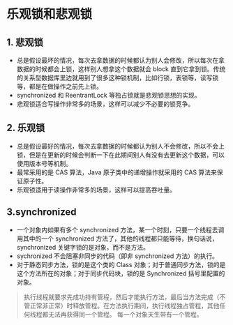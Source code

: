 # 乐观锁和悲观锁

## 1. 悲观锁

- 总是假设最坏的情况，每次去拿数据的时候都认为别人会修改，所以每次在拿数据的时候都会上锁，这样别人想拿这个数据就会 block 直到它拿到锁。传统的关系型数据库里边就用到了很多这种锁机制，比如行锁，表锁等，读写锁等，都是在做操作之前先上锁。
- synchronized 和 ReentrantLock 等独占锁就是悲观锁思想的实现。
- 悲观锁适合写操作非常多的场景，这样可以减少不必要的锁竞争。

## 2. 乐观锁

- 总是假设最好的情况，每次去拿数据的时候都认为别人不会修改，所以不会上锁，但是在更新的时候会判断一下在此期间别人有没有去更新这个数据，可以使用版本号等机制。
- 最常采用的是 CAS 算法，Java 原子类中的递增操作就采用的 CAS 算法来保证原子性。
- 乐观锁适用于读操作非常多的场景，这样可以提高吞吐量。

## 3.synchronized

- 一个对象内如果有多个 synchronized 方法，某一个时刻，只要一个线程去调用其中的一个 synchronized 方法了，其他的线程都只能等待，换句话说，synchronized 关键字锁的是对象，而不是方法。
- sychronized 不会阻塞非同步的代码（即非 synchronized 方法）的执行。
- 对于静态同步方法，锁的是这个类的 Class 对象；对于普通同步方法，锁的是这个方法所在的对象；对于同步代码块，锁的是 Synchronized 括号里配置的对象。

> 执行线程就要求先成功持有管程，然后才能执行方法，最后当方法完成（不管正常非正常）时释放管程。在方法执行期间，执行线程独占管程，其他任何线程都无法再获得同一个管程。
  每一个对象天生带有一个管程。
